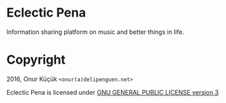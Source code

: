
Eclectic Pena
=================================

Information sharing platform on music and better things in life.

Copyright
=========

2016, Onur Küçük ```<onur(a)delipenguen.net>```

Eclectic Pena is licensed under [GNU GENERAL PUBLIC LICENSE version 3](LICENSE)

